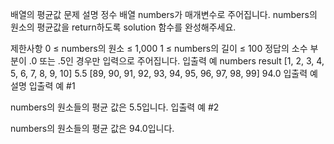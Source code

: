 배열의 평균값
문제 설명
정수 배열 numbers가 매개변수로 주어집니다. numbers의 원소의 평균값을 return하도록 solution 함수를 완성해주세요.

제한사항
0 ≤ numbers의 원소 ≤ 1,000
1 ≤ numbers의 길이 ≤ 100
정답의 소수 부분이 .0 또는 .5인 경우만 입력으로 주어집니다.
입출력 예
numbers result
[1, 2, 3, 4, 5, 6, 7, 8, 9, 10] 5.5
[89, 90, 91, 92, 93, 94, 95, 96, 97, 98, 99] 94.0
입출력 예 설명
입출력 예 #1

numbers의 원소들의 평균 값은 5.5입니다.
입출력 예 #2

numbers의 원소들의 평균 값은 94.0입니다.

